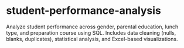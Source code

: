# student-performance-analysis
Analyze student performance across gender, parental education, lunch type, and preparation course using SQL. Includes data cleaning (nulls, blanks, duplicates), statistical analysis, and Excel-based visualizations.
